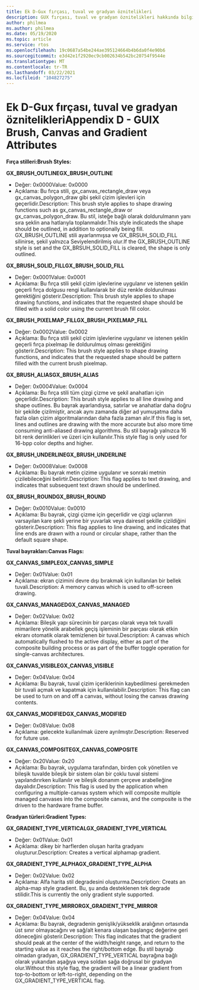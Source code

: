 ```yaml
---
title: Ek D-Gux fırçası, tuval ve gradyan öznitelikleri
description: GUX fırçası, tuval ve gradyan öznitelikleri hakkında bilgi edinin.
author: philmea
ms.author: philmea
ms.date: 05/19/2020
ms.topic: article
ms.service: rtos
ms.openlocfilehash: 19c0687a54be244ae395124664b4b6da0f4e90b6
ms.sourcegitcommit: e3d42e1f2920ec9cb002634b542bc20754f9544e
ms.translationtype: MT
ms.contentlocale: tr-TR
ms.lasthandoff: 03/22/2021
ms.locfileid: "104827275"
---
```

# <a name="appendix-d---guix-brush-canvas-and-gradient-attributes"></a><span data-ttu-id="e35ee-103">Ek D-Gux fırçası, tuval ve gradyan öznitelikleri</span><span class="sxs-lookup"><span data-stu-id="e35ee-103">Appendix D - GUIX Brush, Canvas and Gradient Attributes</span></span>

<span data-ttu-id="e35ee-104">__**Fırça stilleri:**__</span><span class="sxs-lookup"><span data-stu-id="e35ee-104">__**Brush Styles:**__</span></span>

<span data-ttu-id="e35ee-105">**GX_BRUSH_OUTLINE**</span><span class="sxs-lookup"><span data-stu-id="e35ee-105">**GX_BRUSH_OUTLINE**</span></span>
- <span data-ttu-id="e35ee-106">Değer: 0x0000</span><span class="sxs-lookup"><span data-stu-id="e35ee-106">Value: 0x0000</span></span>
- <span data-ttu-id="e35ee-107">Açıklama: Bu fırça stili, gx_canvas_rectangle_draw veya gx_canvas_polygon_draw gibi şekil çizim işlevleri için geçerlidir.</span><span class="sxs-lookup"><span data-stu-id="e35ee-107">Description: This brush style applies to shape drawing functions such as gx_canvas_rectangle_draw or gx_canvas_polygon_draw.</span></span> <span data-ttu-id="e35ee-108">Bu stil, isteğe bağlı olarak doldurulmanın yanı sıra şeklin ana hatlarıyla toplanmalıdır.</span><span class="sxs-lookup"><span data-stu-id="e35ee-108">This style indicateds the shape should be outlined, in addition to optionally being fill.</span></span> <span data-ttu-id="e35ee-109">GX_BRUSH_OUTLINE stili ayarlanmışsa ve GX_BRSUH_SOLID_FILL silinirse, şekil yalnızca Seviyelendirilmiş olur.</span><span class="sxs-lookup"><span data-stu-id="e35ee-109">If the GX_BRUSH_OUTLINE style is set and the GX_BRSUH_SOLID_FILL is cleared, the shape is only outlined.</span></span>

<span data-ttu-id="e35ee-110">**GX_BRUSH_SOLID_FILL**</span><span class="sxs-lookup"><span data-stu-id="e35ee-110">**GX_BRUSH_SOLID_FILL**</span></span>
- <span data-ttu-id="e35ee-111">Değer: 0x0001</span><span class="sxs-lookup"><span data-stu-id="e35ee-111">Value: 0x0001</span></span>
- <span data-ttu-id="e35ee-112">Açıklama: Bu fırça stili şekil çizim işlevlerine uygulanır ve istenen şeklin geçerli fırça dolgusu rengi kullanılarak bir düz renkle doldurulması gerektiğini gösterir.</span><span class="sxs-lookup"><span data-stu-id="e35ee-112">Description: This brush style applies to shape drawing functions, and indicates that the requested shape should be filled with a solid color using the current brush fill color.</span></span>

<span data-ttu-id="e35ee-113">**GX_BRUSH_PIXELMAP_FILL**</span><span class="sxs-lookup"><span data-stu-id="e35ee-113">**GX_BRUSH_PIXELMAP_FILL**</span></span>
- <span data-ttu-id="e35ee-114">Değer: 0x0002</span><span class="sxs-lookup"><span data-stu-id="e35ee-114">Value: 0x0002</span></span>
- <span data-ttu-id="e35ee-115">Açıklama: Bu fırça stili şekil çizim işlevlerine uygulanır ve istenen şeklin geçerli fırça pixelmap ile doldurulmuş olması gerektiğini gösterir.</span><span class="sxs-lookup"><span data-stu-id="e35ee-115">Description: This brush style applies to shape drawing functions, and indicates that the requested shape should be pattern filled with the current brush pixelmap.</span></span>

<span data-ttu-id="e35ee-116">**GX_BRUSH_ALIAS**</span><span class="sxs-lookup"><span data-stu-id="e35ee-116">**GX_BRUSH_ALIAS**</span></span>
- <span data-ttu-id="e35ee-117">Değer: 0x0004</span><span class="sxs-lookup"><span data-stu-id="e35ee-117">Value: 0x0004</span></span>
- <span data-ttu-id="e35ee-118">Açıklama: Bu fırça stili tüm çizgi çizme ve şekil anahatları için geçerlidir.</span><span class="sxs-lookup"><span data-stu-id="e35ee-118">Description: This brush style applies to all line drawing and shape outlines.</span></span> <span data-ttu-id="e35ee-119">Bu bayrak ayarlandıysa, satırlar ve anahatlar daha doğru bir şekilde çizilmiştir, ancak aynı zamanda diğer ad yumuşatma daha fazla olan çizim algoritmalarından daha fazla zaman alır.</span><span class="sxs-lookup"><span data-stu-id="e35ee-119">If this flag is set, lines and outlines are drawing with the more accurate but also more time consuming anti-aliased drawing algorithms.</span></span> <span data-ttu-id="e35ee-120">Bu stil bayrağı yalnızca 16 bit renk derinlikleri ve üzeri için kullanılır.</span><span class="sxs-lookup"><span data-stu-id="e35ee-120">This style flag is only used for 16-bpp color depths and higher.</span></span>

<span data-ttu-id="e35ee-121">**GX_BRUSH_UNDERLINE**</span><span class="sxs-lookup"><span data-stu-id="e35ee-121">**GX_BRUSH_UNDERLINE**</span></span>
- <span data-ttu-id="e35ee-122">Değer: 0x0008</span><span class="sxs-lookup"><span data-stu-id="e35ee-122">Value: 0x0008</span></span>
- <span data-ttu-id="e35ee-123">Açıklama: Bu bayrak metin çizime uygulanır ve sonraki metnin çizilebileceğini belirtir.</span><span class="sxs-lookup"><span data-stu-id="e35ee-123">Description: This flag applies to text drawing, and indicates that subsequent text drawn should be underlined.</span></span>

<span data-ttu-id="e35ee-124">**GX_BRUSH_ROUND**</span><span class="sxs-lookup"><span data-stu-id="e35ee-124">**GX_BRUSH_ROUND**</span></span>
- <span data-ttu-id="e35ee-125">Değer: 0x0010</span><span class="sxs-lookup"><span data-stu-id="e35ee-125">Value: 0x0010</span></span>
- <span data-ttu-id="e35ee-126">Açıklama: Bu bayrak, çizgi çizme için geçerlidir ve çizgi uçlarının varsayılan kare şekli yerine bir yuvarlak veya dairesel şekille çizildiğini gösterir.</span><span class="sxs-lookup"><span data-stu-id="e35ee-126">Description: This flag applies to line drawing, and indicates that line ends are drawn with a round or circular shape, rather than the default square shape.</span></span>

<span data-ttu-id="e35ee-127">__**Tuval bayrakları:**__</span><span class="sxs-lookup"><span data-stu-id="e35ee-127">__**Canvas Flags:**__</span></span>

<span data-ttu-id="e35ee-128">**GX_CANVAS_SIMPLE**</span><span class="sxs-lookup"><span data-stu-id="e35ee-128">**GX_CANVAS_SIMPLE**</span></span>
- <span data-ttu-id="e35ee-129">Değer: 0x01</span><span class="sxs-lookup"><span data-stu-id="e35ee-129">Value: 0x01</span></span>
- <span data-ttu-id="e35ee-130">Açıklama: ekran çizimini devre dışı bırakmak için kullanılan bir bellek tuvali.</span><span class="sxs-lookup"><span data-stu-id="e35ee-130">Description: A memory canvas which is used to off-screen drawing.</span></span>

<span data-ttu-id="e35ee-131">**GX_CANVAS_MANAGED**</span><span class="sxs-lookup"><span data-stu-id="e35ee-131">**GX_CANVAS_MANAGED**</span></span>
- <span data-ttu-id="e35ee-132">Değer: 0x02</span><span class="sxs-lookup"><span data-stu-id="e35ee-132">Value: 0x02</span></span>
- <span data-ttu-id="e35ee-133">Açıklama: Bileşik yapı sürecinin bir parçası olarak veya tek tuvalli mimarilere yönelik arabellek geçiş işleminin bir parçası olarak etkin ekranı otomatik olarak temizlenen bir tuval.</span><span class="sxs-lookup"><span data-stu-id="e35ee-133">Description: A canvas which automatically flushed to the active display, either as part of the composite building process or as part of the buffer toggle operation for single-canvas architectures.</span></span>

<span data-ttu-id="e35ee-134">**GX_CANVAS_VISIBLE**</span><span class="sxs-lookup"><span data-stu-id="e35ee-134">**GX_CANVAS_VISIBLE**</span></span>
- <span data-ttu-id="e35ee-135">Değer: 0x04</span><span class="sxs-lookup"><span data-stu-id="e35ee-135">Value: 0x04</span></span>
- <span data-ttu-id="e35ee-136">Açıklama: Bu bayrak, tuval çizim içeriklerinin kaybedilmesi gerekmeden bir tuvali açmak ve kapatmak için kullanılabilir.</span><span class="sxs-lookup"><span data-stu-id="e35ee-136">Description: This flag can be used to turn on and off a canvas, without losing the canvas drawing contents.</span></span>

<span data-ttu-id="e35ee-137">**GX_CANVAS_MODIFIED**</span><span class="sxs-lookup"><span data-stu-id="e35ee-137">**GX_CANVAS_MODIFIED**</span></span>
- <span data-ttu-id="e35ee-138">Değer: 0x08</span><span class="sxs-lookup"><span data-stu-id="e35ee-138">Value: 0x08</span></span>
- <span data-ttu-id="e35ee-139">Açıklama: gelecekte kullanılmak üzere ayrılmıştır.</span><span class="sxs-lookup"><span data-stu-id="e35ee-139">Description: Reserved for future use.</span></span>

<span data-ttu-id="e35ee-140">**GX_CANVAS_COMPOSITE**</span><span class="sxs-lookup"><span data-stu-id="e35ee-140">**GX_CANVAS_COMPOSITE**</span></span>
- <span data-ttu-id="e35ee-141">Değer: 0x20</span><span class="sxs-lookup"><span data-stu-id="e35ee-141">Value: 0x20</span></span>
- <span data-ttu-id="e35ee-142">Açıklama: Bu bayrak, uygulama tarafından, birden çok yönetilen ve bileşik tuvalde bileşik bir sistem olan bir çoklu tuval sistemi yapılandırırken kullanılır ve bileşik donanım çerçeve arabelleğine dayalıdır.</span><span class="sxs-lookup"><span data-stu-id="e35ee-142">Description: This flag is used by the application when configuring a multiple-canvas system which will composite multiple managed canvases into the composite canvas, and the composite is the driven to the hardware frame buffer.</span></span>

<span data-ttu-id="e35ee-143">__**Gradyan türleri:**__</span><span class="sxs-lookup"><span data-stu-id="e35ee-143">__**Gradient Types:**__</span></span>

<span data-ttu-id="e35ee-144">**GX_GRADIENT_TYPE_VERTICAL**</span><span class="sxs-lookup"><span data-stu-id="e35ee-144">**GX_GRADIENT_TYPE_VERTICAL**</span></span>
- <span data-ttu-id="e35ee-145">Değer: 0x01</span><span class="sxs-lookup"><span data-stu-id="e35ee-145">Value: 0x01</span></span>
- <span data-ttu-id="e35ee-146">Açıklama: dikey bir harflerden oluşan harita gradyanı oluşturur.</span><span class="sxs-lookup"><span data-stu-id="e35ee-146">Description: Creates a vertical alphamap gradient.</span></span>

<span data-ttu-id="e35ee-147">**GX_GRADIENT_TYPE_ALPHA**</span><span class="sxs-lookup"><span data-stu-id="e35ee-147">**GX_GRADIENT_TYPE_ALPHA**</span></span>
- <span data-ttu-id="e35ee-148">Değer: 0x02</span><span class="sxs-lookup"><span data-stu-id="e35ee-148">Value: 0x02</span></span>
- <span data-ttu-id="e35ee-149">Açıklama: Alfa harita stil degradesini oluşturma.</span><span class="sxs-lookup"><span data-stu-id="e35ee-149">Description: Creats an alpha-map style gradient.</span></span> <span data-ttu-id="e35ee-150">Bu, şu anda desteklenen tek degrade stilidir.</span><span class="sxs-lookup"><span data-stu-id="e35ee-150">This is currently the only gradient style supported.</span></span>

<span data-ttu-id="e35ee-151">**GX_GRADIENT_TYPE_MIRROR**</span><span class="sxs-lookup"><span data-stu-id="e35ee-151">**GX_GRADIENT_TYPE_MIRROR**</span></span>
- <span data-ttu-id="e35ee-152">Değer: 0x04</span><span class="sxs-lookup"><span data-stu-id="e35ee-152">Value: 0x04</span></span>
- <span data-ttu-id="e35ee-153">Açıklama: Bu bayrak, degradenin genişlik/yükseklik aralığının ortasında üst sınır olmayacağını ve sağ/alt kenara ulaşan başlangıç değerine geri döneceğini gösterir.</span><span class="sxs-lookup"><span data-stu-id="e35ee-153">Description: This flag indicates that the gradient should peak at the center of the width/height range, and return to the starting value as it reaches the right/bottom edge.</span></span> <span data-ttu-id="e35ee-154">Bu stil bayrağı olmadan gradyan, GX_GRADIENT_TYPE_VERTICAL bayrağına bağlı olarak yukarıdan aşağıya veya soldan sağa doğrusal bir gradyan olur.</span><span class="sxs-lookup"><span data-stu-id="e35ee-154">Without this style flag, the gradient will be a linear gradient from top-to-bottom or left-to-right, depending on the GX_GRADIENT_TYPE_VERTICAL flag.</span></span>